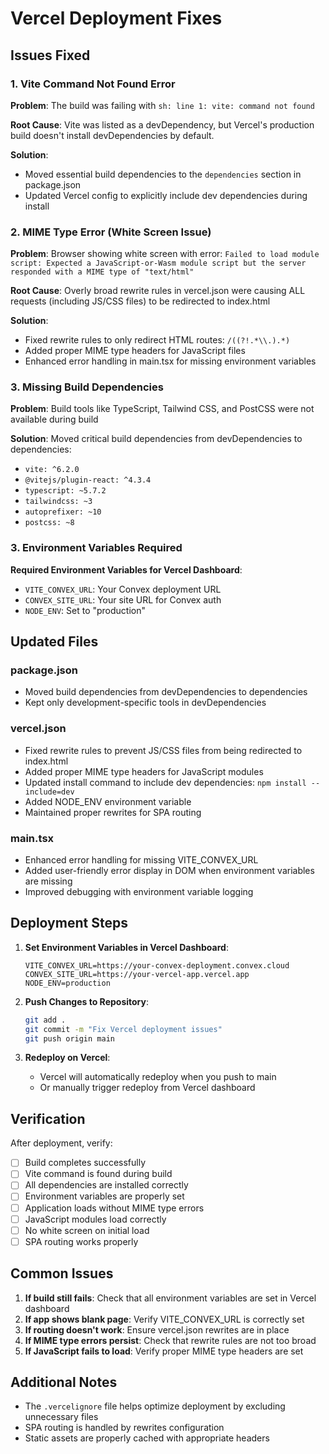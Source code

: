 # Vercel Deployment Fixes

## Issues Fixed

### 1. Vite Command Not Found Error
**Problem**: The build was failing with `sh: line 1: vite: command not found`

**Root Cause**: Vite was listed as a devDependency, but Vercel's production build doesn't install devDependencies by default.

**Solution**: 
- Moved essential build dependencies to the `dependencies` section in package.json
- Updated Vercel config to explicitly include dev dependencies during install

### 2. MIME Type Error (White Screen Issue)
**Problem**: Browser showing white screen with error: `Failed to load module script: Expected a JavaScript-or-Wasm module script but the server responded with a MIME type of "text/html"`

**Root Cause**: Overly broad rewrite rules in vercel.json were causing ALL requests (including JS/CSS files) to be redirected to index.html

**Solution**: 
- Fixed rewrite rules to only redirect HTML routes: `/((?!.*\\.).*)`
- Added proper MIME type headers for JavaScript files
- Enhanced error handling in main.tsx for missing environment variables

### 3. Missing Build Dependencies
**Problem**: Build tools like TypeScript, Tailwind CSS, and PostCSS were not available during build

**Solution**: Moved critical build dependencies from devDependencies to dependencies:
- `vite: ^6.2.0`
- `@vitejs/plugin-react: ^4.3.4`
- `typescript: ~5.7.2`
- `tailwindcss: ~3`
- `autoprefixer: ~10`
- `postcss: ~8`

### 3. Environment Variables Required
**Required Environment Variables for Vercel Dashboard**:
- `VITE_CONVEX_URL`: Your Convex deployment URL
- `CONVEX_SITE_URL`: Your site URL for Convex auth
- `NODE_ENV`: Set to "production"

## Updated Files

### package.json
- Moved build dependencies from devDependencies to dependencies
- Kept only development-specific tools in devDependencies

### vercel.json
- Fixed rewrite rules to prevent JS/CSS files from being redirected to index.html
- Added proper MIME type headers for JavaScript modules
- Updated install command to include dev dependencies: `npm install --include=dev`
- Added NODE_ENV environment variable
- Maintained proper rewrites for SPA routing

### main.tsx
- Enhanced error handling for missing VITE_CONVEX_URL
- Added user-friendly error display in DOM when environment variables are missing
- Improved debugging with environment variable logging

## Deployment Steps

1. **Set Environment Variables in Vercel Dashboard**:
   ```
   VITE_CONVEX_URL=https://your-convex-deployment.convex.cloud
   CONVEX_SITE_URL=https://your-vercel-app.vercel.app
   NODE_ENV=production
   ```

2. **Push Changes to Repository**:
   ```bash
   git add .
   git commit -m "Fix Vercel deployment issues"
   git push origin main
   ```

3. **Redeploy on Vercel**:
   - Vercel will automatically redeploy when you push to main
   - Or manually trigger redeploy from Vercel dashboard

## Verification

After deployment, verify:
- [ ] Build completes successfully
- [ ] Vite command is found during build
- [ ] All dependencies are installed correctly
- [ ] Environment variables are properly set
- [ ] Application loads without MIME type errors
- [ ] JavaScript modules load correctly
- [ ] No white screen on initial load
- [ ] SPA routing works properly

## Common Issues

1. **If build still fails**: Check that all environment variables are set in Vercel dashboard
2. **If app shows blank page**: Verify VITE_CONVEX_URL is correctly set
3. **If routing doesn't work**: Ensure vercel.json rewrites are in place
4. **If MIME type errors persist**: Check that rewrite rules are not too broad
5. **If JavaScript fails to load**: Verify proper MIME type headers are set

## Additional Notes

- The `.vercelignore` file helps optimize deployment by excluding unnecessary files
- SPA routing is handled by rewrites configuration
- Static assets are properly cached with appropriate headers